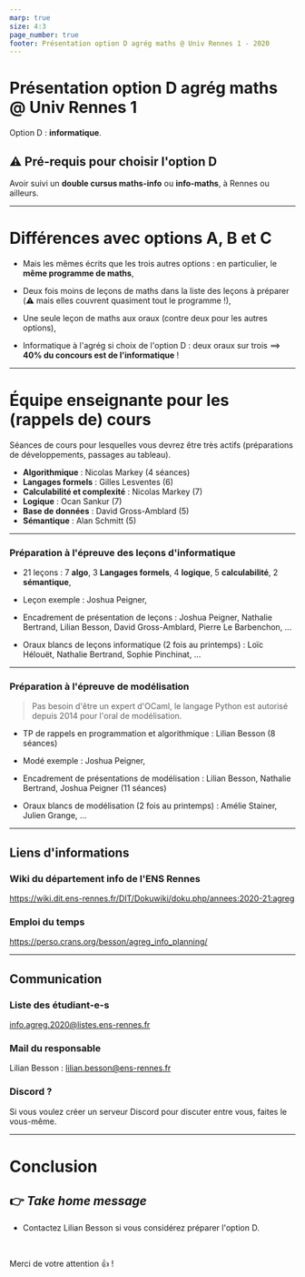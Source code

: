 ```yaml
---
marp: true
size: 4:3
page_number: true
footer: Présentation option D agrég maths @ Univ Rennes 1 - 2020
---
```


<link rel="stylesheet" type="text/css" href="../common/marp-naereen.css" />

# Présentation option D agrég maths @ Univ Rennes 1

Option D : **informatique**.

## :warning: Pré-requis pour choisir l'option D

Avoir suivi un **double cursus maths-info** ou **info-maths**, à Rennes ou ailleurs.

---

# Différences avec options A, B et C

- Mais les mêmes écrits que les trois autres options : en particulier, le **même programme de maths**,

- Deux fois moins de leçons de maths dans la liste des leçons à préparer (:warning: mais elles couvrent quasiment tout le programme !),

- Une seule leçon de maths aux oraux (contre deux pour les autres options),

- Informatique à l'agrég si choix de l'option D : deux oraux sur trois $\implies$ **40% du concours est de l'informatique** !

---

# Équipe enseignante pour les (rappels de) cours

Séances de cours pour lesquelles vous devrez être très actifs (préparations de développements, passages au tableau).

- **Algorithmique** : Nicolas Markey (4 séances)
- **Langages formels** : Gilles Lesventes (6)
- **Calculabilité et complexité** : Nicolas Markey (7)
- **Logique** : Ocan Sankur (7)
- **Base de données** : David Gross-Amblard (5)
- **Sémantique** : Alan Schmitt (5)

---

### Préparation à l'épreuve des leçons d'informatique

- 21 leçons : 7 **algo**, 3 **Langages formels**, 4 **logique**, 5 **calculabilité**, 2 **sémantique**,

- Leçon exemple : Joshua Peigner,

- Encadrement de présentation de leçons : Joshua Peigner, Nathalie Bertrand, Lilian Besson, David Gross-Amblard, Pierre Le Barbenchon, ...

- Oraux blancs de leçons informatique (2 fois au printemps) : Loïc Hélouët, Nathalie Bertrand, Sophie Pinchinat, ...

---

### Préparation à l'épreuve de modélisation

> Pas besoin d'être un expert d'OCaml, le langage Python est autorisé depuis 2014 pour l'oral de modélisation.

- TP de rappels en programmation et algorithmique : Lilian Besson (8 séances)

- Modé exemple : Joshua Peigner,

- Encadrement de présentations de modélisation : Lilian Besson, Nathalie Bertrand, Joshua Peigner (11 séances)

- Oraux blancs de modélisation (2 fois au printemps) : Amélie Stainer, Julien Grange, ...

---

## Liens d'informations

### Wiki du département info de l'ENS Rennes

https://wiki.dit.ens-rennes.fr/DIT/Dokuwiki/doku.php/annees:2020-21:agreg

### Emploi du temps

https://perso.crans.org/besson/agreg_info_planning/

---

## Communication

### Liste des étudiant-e-s

info.agreg.2020@listes.ens-rennes.fr

### Mail du responsable

Lilian Besson : lilian.besson@ens-rennes.fr

### Discord ?

Si vous voulez créer un serveur Discord pour discuter entre vous, faites le vous-même.

---

# Conclusion

## :point_right: *Take home message*

- Contactez Lilian Besson si vous considérez préparer l'option D.

<br>

<span class="fontify">Merci de votre attention :+1: !</span>
